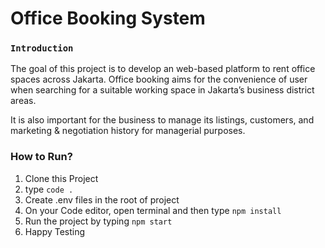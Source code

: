 # Office Booking System

### `Introduction`

The goal of this project is to develop an web-based platform to rent office spaces across Jakarta. Office booking aims for the convenience of user when searching for a suitable working space in Jakarta’s business district areas.

It is also important for the business to manage its listings, customers, and marketing & negotiation history for managerial purposes.

### How to Run?

1. Clone this Project
2. type `code .`
3. Create .env files in the root of project
4. On your Code editor, open terminal and then type `npm install`
5. Run the project by typing `npm start`
6. Happy Testing
